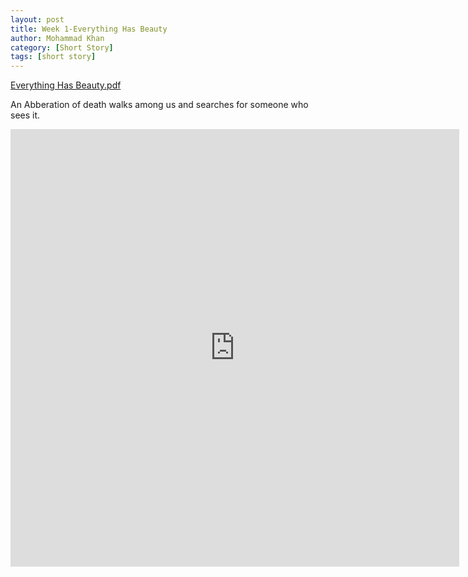 ```yaml
---
layout: post
title: Week 1-Everything Has Beauty
author: Mohammad Khan
category: [Short Story]
tags: [short story]
---
```

<a href="https://drive.google.com/file/d/1e84QZkJCAxN5A-_vm2wxg9brhbet3KCy/view?usp=sharing">
Everything Has Beauty.pdf </a>

<p>An Abberation of death walks among us and searches for someone who sees it.</p>


<iframe
src="https://drive.google.com/file/d/1e84QZkJCAxN5A-_vm2wxg9brhbet3KCy/view?usp=sharing&embedded=true"
style="width:718px; height:700px;" frameborder="0"></iframe>
